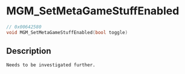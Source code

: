 # MGM_SetMetaGameStuffEnabled
```c
// 0x00642580
void MGM_SetMetaGameStuffEnabled(bool toggle)
```
## Description
```
Needs to be investigated further.
```
